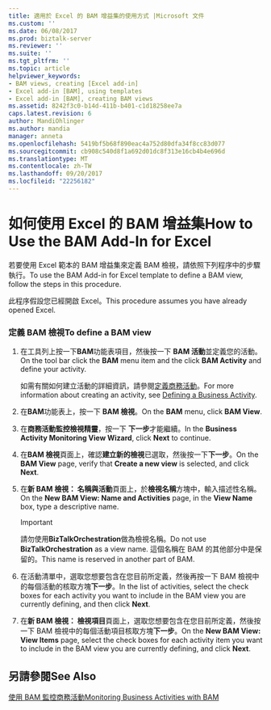 ```yaml
---
title: 適用於 Excel 的 BAM 增益集的使用方式 |Microsoft 文件
ms.custom: ''
ms.date: 06/08/2017
ms.prod: biztalk-server
ms.reviewer: ''
ms.suite: ''
ms.tgt_pltfrm: ''
ms.topic: article
helpviewer_keywords:
- BAM views, creating [Excel add-in]
- Excel add-in [BAM], using templates
- Excel add-in [BAM], creating BAM views
ms.assetid: 8242f3c0-b14d-411b-b401-c1d18258ee7a
caps.latest.revision: 6
author: MandiOhlinger
ms.author: mandia
manager: anneta
ms.openlocfilehash: 5419bf5b68f890eac4a752d80dfa34f8cc83d077
ms.sourcegitcommit: cb908c540d8f1a692d01dc8f313e16cb4b4e696d
ms.translationtype: MT
ms.contentlocale: zh-TW
ms.lasthandoff: 09/20/2017
ms.locfileid: "22256182"
---
```

# <a name="how-to-use-the-bam-add-in-for-excel"></a><span data-ttu-id="a821c-102">如何使用 Excel 的 BAM 增益集</span><span class="sxs-lookup"><span data-stu-id="a821c-102">How to Use the BAM Add-In for Excel</span></span>
<span data-ttu-id="a821c-103">若要使用 Excel 範本的 BAM 增益集來定義 BAM 檢視，請依照下列程序中的步驟執行。</span><span class="sxs-lookup"><span data-stu-id="a821c-103">To use the BAM Add-in for Excel template to define a BAM view, follow the steps in this procedure.</span></span>  
  
 <span data-ttu-id="a821c-104">此程序假設您已經開啟 Excel。</span><span class="sxs-lookup"><span data-stu-id="a821c-104">This procedure assumes you have already opened Excel.</span></span>  
  
### <a name="to-define-a-bam-view"></a><span data-ttu-id="a821c-105">定義 BAM 檢視</span><span class="sxs-lookup"><span data-stu-id="a821c-105">To define a BAM view</span></span>  
  
1.  <span data-ttu-id="a821c-106">在工具列上按一下**BAM**功能表項目，然後按一下  **BAM 活動**並定義您的活動。</span><span class="sxs-lookup"><span data-stu-id="a821c-106">On the tool bar click the **BAM** menu item and the click **BAM Activity** and define your activity.</span></span>  
  
     <span data-ttu-id="a821c-107">如需有關如何建立活動的詳細資訊，請參閱[定義商務活動](../core/how-to-define-a-business-activity.md)。</span><span class="sxs-lookup"><span data-stu-id="a821c-107">For more information about creating an activity, see [Defining a Business Activity](../core/how-to-define-a-business-activity.md).</span></span>  
  
2.  <span data-ttu-id="a821c-108">在**BAM**功能表上，按一下  **BAM 檢視**。</span><span class="sxs-lookup"><span data-stu-id="a821c-108">On the **BAM** menu, click **BAM View**.</span></span>  
  
3.  <span data-ttu-id="a821c-109">在**商務活動監控檢視精靈**，按一下 **下一步**才能繼續。</span><span class="sxs-lookup"><span data-stu-id="a821c-109">In the **Business Activity Monitoring View Wizard**, click **Next** to continue.</span></span>  
  
4.  <span data-ttu-id="a821c-110">在**BAM 檢視**頁面上，確認**建立新的檢視**已選取，然後按一下**下一步**。</span><span class="sxs-lookup"><span data-stu-id="a821c-110">On the **BAM View** page, verify that **Create a new view** is selected, and click **Next**.</span></span>  
  
5.  <span data-ttu-id="a821c-111">在**新 BAM 檢視： 名稱與活動**頁面上，於**檢視名稱**方塊中，輸入描述性名稱。</span><span class="sxs-lookup"><span data-stu-id="a821c-111">On the **New BAM View: Name and Activities** page, in the **View Name** box, type a descriptive name.</span></span>  
  
    > [!IMPORTANT]
    >  <span data-ttu-id="a821c-112">請勿使用**BizTalkOrchestration**做為檢視名稱。</span><span class="sxs-lookup"><span data-stu-id="a821c-112">Do not use **BizTalkOrchestration** as a view name.</span></span> <span data-ttu-id="a821c-113">這個名稱在 BAM 的其他部分中是保留的。</span><span class="sxs-lookup"><span data-stu-id="a821c-113">This name is reserved in another part of BAM.</span></span>  
  
6.  <span data-ttu-id="a821c-114">在活動清單中，選取您想要包含在您目前所定義，然後再按一下 BAM 檢視中的每個活動的核取方塊**下一步**。</span><span class="sxs-lookup"><span data-stu-id="a821c-114">In the list of activities, select the check boxes for each activity you want to include in the BAM view you are currently defining, and then click **Next**.</span></span>  
  
7.  <span data-ttu-id="a821c-115">在**新 BAM 檢視： 檢視項目**頁面上，選取您想要包含在您目前所定義，然後按一下 BAM 檢視中的每個活動項目核取方塊**下一步**。</span><span class="sxs-lookup"><span data-stu-id="a821c-115">On the **New BAM View: View Items** page, select the check boxes for each activity item you want to include in the BAM view you are currently defining, and click **Next**.</span></span>  
  
## <a name="see-also"></a><span data-ttu-id="a821c-116">另請參閱</span><span class="sxs-lookup"><span data-stu-id="a821c-116">See Also</span></span>  
 [<span data-ttu-id="a821c-117">使用 BAM 監控商務活動</span><span class="sxs-lookup"><span data-stu-id="a821c-117">Monitoring Business Activities with BAM</span></span>](../core/monitoring-business-activities-with-bam.md)